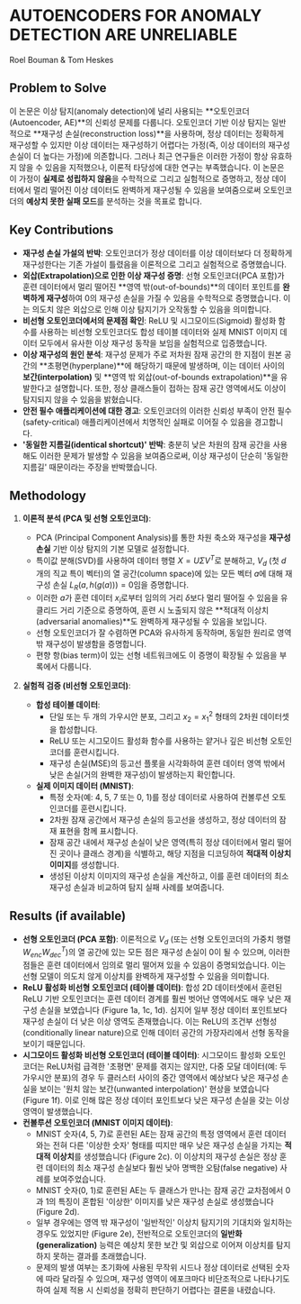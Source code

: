 # AUTOENCODERS FOR ANOMALY DETECTION ARE UNRELIABLE
Roel Bouman & Tom Heskes

## Problem to Solve

이 논문은 이상 탐지(anomaly detection)에 널리 사용되는 **오토인코더(Autoencoder, AE)**의 신뢰성 문제를 다룹니다. 오토인코더 기반 이상 탐지는 일반적으로 **재구성 손실(reconstruction loss)**을 사용하며, 정상 데이터는 정확하게 재구성할 수 있지만 이상 데이터는 재구성하기 어렵다는 가정(즉, 이상 데이터의 재구성 손실이 더 높다는 가정)에 의존합니다. 그러나 최근 연구들은 이러한 가정이 항상 유효하지 않을 수 있음을 지적했으나, 이론적 타당성에 대한 연구는 부족했습니다. 이 논문은 이 가정이 **실제로 성립하지 않음**을 수학적으로 그리고 실험적으로 증명하고, 정상 데이터에서 멀리 떨어진 이상 데이터도 완벽하게 재구성될 수 있음을 보여줌으로써 오토인코더의 **예상치 못한 실패 모드**를 분석하는 것을 목표로 합니다.

## Key Contributions

*   **재구성 손실 가설의 반박**: 오토인코더가 정상 데이터를 이상 데이터보다 더 정확하게 재구성한다는 기존 가설이 틀렸음을 이론적으로 그리고 실험적으로 증명했습니다.
*   **외삽(Extrapolation)으로 인한 이상 재구성 증명**: 선형 오토인코더(PCA 포함)가 훈련 데이터에서 멀리 떨어진 **영역 밖(out-of-bounds)**의 데이터 포인트를 **완벽하게 재구성**하여 0의 재구성 손실을 가질 수 있음을 수학적으로 증명했습니다. 이는 의도치 않은 외삽으로 인해 이상 탐지기가 오작동할 수 있음을 의미합니다.
*   **비선형 오토인코더에서의 문제점 확인**: ReLU 및 시그모이드(Sigmoid) 활성화 함수를 사용하는 비선형 오토인코더도 합성 테이블 데이터와 실제 MNIST 이미지 데이터 모두에서 유사한 이상 재구성 동작을 보임을 실험적으로 입증했습니다.
*   **이상 재구성의 원인 분석**: 재구성 문제가 주로 저차원 잠재 공간의 한 지점이 원본 공간의 **초평면(hyperplane)**에 해당하기 때문에 발생하며, 이는 데이터 사이의 **보간(interpolation)** 및 **영역 밖 외삽(out-of-bounds extrapolation)**을 유발한다고 설명합니다. 또한, 정상 클래스들이 접하는 잠재 공간 영역에서도 이상이 탐지되지 않을 수 있음을 밝혔습니다.
*   **안전 필수 애플리케이션에 대한 경고**: 오토인코더의 이러한 신뢰성 부족이 안전 필수(safety-critical) 애플리케이션에서 치명적인 실패로 이어질 수 있음을 경고합니다.
*   **'동일한 지름길(identical shortcut)' 반박**: 충분히 낮은 차원의 잠재 공간을 사용해도 이러한 문제가 발생할 수 있음을 보여줌으로써, 이상 재구성이 단순히 '동일한 지름길' 때문이라는 주장을 반박했습니다.

## Methodology

1.  **이론적 분석 (PCA 및 선형 오토인코더)**:
    *   PCA (Principal Component Analysis)를 통한 차원 축소와 재구성을 **재구성 손실** 기반 이상 탐지의 기본 모델로 설정합니다.
    *   특이값 분해(SVD)를 사용하여 데이터 행렬 $X = U\Sigma V^T$로 분해하고, $V_d$ (첫 $d$개의 직교 특이 벡터)의 열 공간(column space)에 있는 모든 벡터 $a$에 대해 재구성 손실 $L_R(a, h(g(a)))=0$임을 증명합니다.
    *   이러한 $a$가 훈련 데이터 $x_i$로부터 임의의 거리 $\delta$보다 멀리 떨어질 수 있음을 유클리드 거리 기준으로 증명하여, 훈련 시 노출되지 않은 **적대적 이상치(adversarial anomalies)**도 완벽하게 재구성될 수 있음을 보입니다.
    *   선형 오토인코더가 잘 수렴하면 PCA와 유사하게 동작하며, 동일한 원리로 영역 밖 재구성이 발생함을 증명합니다.
    *   편향 항(bias term)이 있는 선형 네트워크에도 이 증명이 확장될 수 있음을 부록에서 다룹니다.

2.  **실험적 검증 (비선형 오토인코더)**:
    *   **합성 테이블 데이터**:
        *   단일 또는 두 개의 가우시안 분포, 그리고 $x_2=x_1^2$ 형태의 2차원 데이터셋을 합성합니다.
        *   ReLU 또는 시그모이드 활성화 함수를 사용하는 얕거나 깊은 비선형 오토인코더를 훈련시킵니다.
        *   재구성 손실(MSE)의 등고선 플롯을 시각화하여 훈련 데이터 영역 밖에서 낮은 손실(거의 완벽한 재구성)이 발생하는지 확인합니다.
    *   **실제 이미지 데이터 (MNIST)**:
        *   특정 숫자(예: 4, 5, 7 또는 0, 1)를 정상 데이터로 사용하여 컨볼루션 오토인코더를 훈련시킵니다.
        *   2차원 잠재 공간에서 재구성 손실의 등고선을 생성하고, 정상 데이터의 잠재 표현을 함께 표시합니다.
        *   잠재 공간 내에서 재구성 손실이 낮은 영역(특히 정상 데이터에서 멀리 떨어진 곳이나 클래스 경계)을 식별하고, 해당 지점을 디코딩하여 **적대적 이상치 이미지**를 생성합니다.
        *   생성된 이상치 이미지의 재구성 손실을 계산하고, 이를 훈련 데이터의 최소 재구성 손실과 비교하여 탐지 실패 사례를 보여줍니다.

## Results (if available)

*   **선형 오토인코더 (PCA 포함)**: 이론적으로 $V_d$ (또는 선형 오토인코더의 가중치 행렬 $W_{enc}W_{dec}^T$)의 열 공간에 있는 모든 점은 재구성 손실이 0이 될 수 있으며, 이러한 점들은 훈련 데이터에서 임의로 멀리 떨어져 있을 수 있음이 증명되었습니다. 이는 선형 모델이 의도치 않게 이상치를 완벽하게 재구성할 수 있음을 의미합니다.
*   **ReLU 활성화 비선형 오토인코더 (테이블 데이터)**: 합성 2D 데이터셋에서 훈련된 ReLU 기반 오토인코더는 훈련 데이터 경계를 훨씬 벗어난 영역에서도 매우 낮은 재구성 손실을 보였습니다 (Figure 1a, 1c, 1d). 심지어 일부 정상 데이터 포인트보다 재구성 손실이 더 낮은 이상 영역도 존재했습니다. 이는 ReLU의 조건부 선형성(conditionally linear nature)으로 인해 데이터 공간의 가장자리에서 선형 동작을 보이기 때문입니다.
*   **시그모이드 활성화 비선형 오토인코더 (테이블 데이터)**: 시그모이드 활성화 오토인코더는 ReLU처럼 급격한 '초평면' 문제를 겪지는 않지만, 다중 모달 데이터(예: 두 가우시안 분포)의 경우 두 클러스터 사이의 중간 영역에서 예상보다 낮은 재구성 손실을 보이는 '원치 않는 보간(unwanted interpolation)' 현상을 보였습니다 (Figure 1f). 이로 인해 많은 정상 데이터 포인트보다 낮은 재구성 손실을 갖는 이상 영역이 발생했습니다.
*   **컨볼루션 오토인코더 (MNIST 이미지 데이터)**:
    *   MNIST 숫자(4, 5, 7)로 훈련된 AE는 잠재 공간의 특정 영역에서 훈련 데이터와는 전혀 다른 '이상한 숫자' 형태를 띠지만 매우 낮은 재구성 손실을 가지는 **적대적 이상치**를 생성했습니다 (Figure 2c). 이 이상치의 재구성 손실은 정상 훈련 데이터의 최소 재구성 손실보다 훨씬 낮아 명백한 오탐(false negative) 사례를 보여주었습니다.
    *   MNIST 숫자(0, 1)로 훈련된 AE는 두 클래스가 만나는 잠재 공간 교차점에서 0과 1의 특징이 혼합된 '이상한' 이미지를 낮은 재구성 손실로 생성했습니다 (Figure 2d).
    *   일부 경우에는 영역 밖 재구성이 '일반적인' 이상치 탐지기의 기대치와 일치하는 경우도 있었지만 (Figure 2e), 전반적으로 오토인코더의 **일반화(generalization)** 능력은 예상치 못한 보간 및 외삽으로 이어져 이상치를 탐지하지 못하는 결과를 초래했습니다.
    *   문제의 발생 여부는 초기화에 사용된 무작위 시드나 정상 데이터로 선택된 숫자에 따라 달라질 수 있으며, 재구성 영역이 에포크마다 비단조적으로 나타나기도 하여 실제 적용 시 신뢰성을 정확히 판단하기 어렵다는 결론을 내렸습니다.